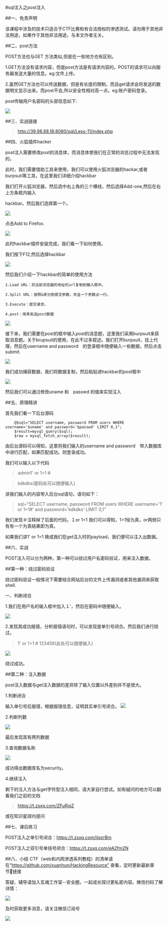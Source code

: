 #sql注入之post注入

##一、免责声明

该课程中涉及的技术只适合于CTF比赛和有合法授权的渗透测试。请勿用于其他非法用途，如果作于其他非法用途，与本文作者无关。

##二、post方法

POST方法也与GET 方法类似,但是在一些地方也有区别。

1.GET方法没有请求内容，但是post方法是有请求内容的。POST的请求可以向服务器发送大量的信息。eg:文件上传。

2.虽然GET方法也可以传送数据，但是有长度的限制，而且get请求会将发送的数据明文显示出来。而post不会,所以安全性相对高一点。eg:账户密码登录。

post传输用户名密码的头部信息如下:

![](img/2.9/3.png)

##三、实战链接

>http://39.98.88.18:8080/sql/Less-11/index.php

##四、火狐插件hacker

post注入需要修改post的消息体，而消息体使我们在正常的浏览过程中无法发现的。

此时，我们需要借助工具来使用，我们可以使用火狐浏览器的hackar,或者burpsuti等工具，在这里我们详细介绍hackbar

我们打开火狐浏览器，然后选中右上角的三个横线，然后选择Add-one,然后在右上方条框内输入

hackbar。然后我们选择第一个。

![](img/2.9/4.png)

点击Add to Firefox.

![](img/2.9/5.png)

此时hackbar插件安装完成，我们看一下如何使用。

我们按下F12,然后选择hackbar

![](img/2.9/6.png)

然后我们介绍一下hackbar的简单的使用方法

```
1.Load URL：将当前浏览器的地址栏url复制到输入框中。

2.Split URL：按照&来分割提交参数，并且一个参数占一行。

3.Execute：提交请求。

4.post：用来发送post数据

```
![](img/2.9/7.png)

接下来，我们需要在post的框中输入post的消息题，这里我们采用burpsuit来获取消息题。关于brupsuit的使用，在此不过多叙述。我们打开burpsuit，挂上代理，然后在username and password　的登录框中随便输入一些数据，然后点击submit.

![](img/2.9/8.png)

我们成功捕获数据，我们将数据复制，然后粘贴进hackbar的post框中

![](img/2.9/9.png)

然后我们可以通过修改uname 和　passwd 的值来实现注入

##五、原理精讲

首先我们看一下后台源码

```
	@$sql="SELECT username, password FROM users WHERE username='$uname' and password='$passwd' LIMIT 0,1";
	$result=mysql_query($sql);
	$row = mysql_fetch_array($result);
```
由后台源码可以得知，这里将我们输入的username and password　带入数据库中进行匹配，如果匹配成功。则登录成功。

我们可以输入以下代码
>admin1' or 1=1 #

>kdkdks(密码处可以随便输入)

讲我们输入的内容带入后台sql语句，语句如下：

>sql="SELECT username, password FROM users WHERE username='1' or 1=1#' and password='kdkdks' LIMIT 0,1"

我们发现＃注释掉了后面的代码，１or 1=1 我们可以得知，1=1恒为真，or两侧只有有一个为真结果即为真。

如果我们讲1' or 1=1 换成我们在get注入时的payload，我们便可以注入出数据。

##六、实战

POST注入可以分为两种，第一种可以绕过用户名密码验证，用来注入数据。

##第一种：绕过密码验证

绕过密码验证一般情况下需要结合网站后台的文件上传漏洞或者其他漏洞来获取shell.

一、判断闭合

1.我们在用户名的输入框中加入１'，然后在密码中随便输入。

![](img/2.9/1.png)

2.发现其成功报错，分析报错语句时，可以发现是单引号闭合。然后我们进行绕过。

> 1' or 1=1 #
> 123456(此处可以随便输入)

![](img/2.9/2.png)

绕过成功。


##第二种：注入数据

post注入数据与get注入数据的差异除了输入位置以外差别并不是很大。

1.判断闭合

输入单引号后报错，根据报错信息，证明其实单引号闭合。
![](img/2.9/10.png)

2.判断列数

![](img/2.9/11.png)

最后发现其有两列数据

3.查询数据名称

![](img/2.9/12.png)

成功得出数据库名为security。

4.继续注入

剩下的注入方法与get字符型注入相同，请大家自行尝试。如有疑问的地方可以翻看我们之前的文档

>https://t.zsxq.com/ZFuRjqZ

或在知识星球内提问


##七、课后练习

POST注入之单引号闭合：https://t.zsxq.com/iIqzrBm

POST注入之双引号单括号闭合：https://t.zsxq.com/eA2fm2N

##八、小结
CTF（web和内网渗透系列教程）的清单请在“https://github.com/xuanhun/HackingResource” 查看，定时更新最新章节链接

答疑、辅导请加入玄魂工作室--安全圈，一起成长探讨更私密内容。微信扫码了解详情：

![](img/2.9/00.jpeg )

及时获取更多消息，请关注微信订阅号

![](img/2.9/0.jpg )
